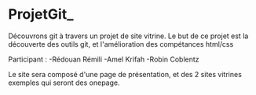 # ProjetGit_
Découvrons git à travers un projet de site vitrine.
Le but de ce projet est la découverte des outils git, et l'amélioration des compétances html/css

Participant :
-Rédouan Rémili 
-Amel Krifah 
-Robin Coblentz

Le site sera composé d'une page de présentation, et des 2 sites vitrines exemples qui seront des onepage.
